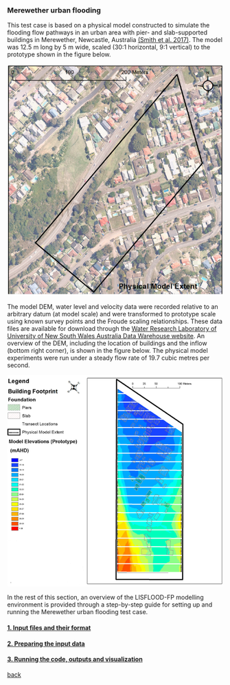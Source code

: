 ### Merewether urban flooding
This test case is based on a physical model constructed to simulate the flooding flow pathways in an urban area with pier- and slab-supported buildings in Merewether, Newcastle, Australia [(Smith et al. 2017)](https://www.tandfonline.com/doi/abs/10.1080/15715124.2016.1193510). The model was 12.5 m long by 5 m wide, scaled (30:1 horizontal, 9:1 vertical) to the prototype shown in the figure below.

![image](/Figures/mer1.png)


The model DEM, water level and velocity data were recorded relative to an arbitrary datum (at model scale) and were transformed to prototype scale using known survey points and the Froude scaling relationships. These data files are available for download through the [Water Research Laboratory of University of New South Wales Australia Data Warehouse website](http://datawarehouse.wrl.unsw.edu.au/newcastlefloodmodel/). An overview of the DEM, including the location of buildings and the inflow (bottom right corner), is shown in the figure below. The physical model experiments were run under a steady flow rate of 19.7 cubic metres per second.

![image](/Figures/mer2.png)

In the rest of this section, an overview of the LISFLOOD-FP modelling environment is provided through a step-by-step guide for setting up and running the Merewether urban flooding test case.

#### [1. Input files and their format](./Merewether1.md)


#### [2. Preparing the input data](./Merewether2.md) 


#### [3. Running the code, outputs and visualization](./Merewether3.md) 




[back](/LISFLOOD8.0.md)

